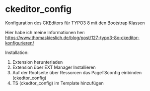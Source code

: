 # ckeditor_config
Konfiguration des CKEditors für TYPO3 8 mit den Bootstrap Klassen


Hier habe ich meine Informationen her:
https://www.thomaskieslich.de/blog/post/127-typo3-8x-ckeditor-konfigurieren/


Installation:

1. Extension herunterladen
2. Extension über EXT Manager Installieren
3. Auf der Rootseite über Ressorcen das PageTSconfig einbinden (ckedtor_config)
4. TS (ckedtor_config) im Template hinzufügen
